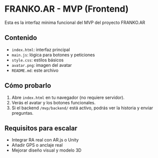 
# FRANKO.AR - MVP (Frontend)

Esta es la interfaz mínima funcional del MVP del proyecto FRANKO.AR

## Contenido

- `index.html`: interfaz principal
- `main.js`: lógica para botones y peticiones
- `style.css`: estilos básicos
- `avatar.png`: imagen del avatar
- `README.md`: este archivo

## Cómo probarlo

1. Abre `index.html` en tu navegador (no requiere servidor).
2. Verás el avatar y los botones funcionales.
3. Si el backend `/mvp/backend/` está activo, podrás ver la historia y enviar preguntas.

## Requisitos para escalar

- Integrar RA real con AR.js o Unity
- Añadir GPS o anclaje real
- Mejorar diseño visual y modelo 3D

